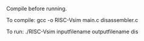 Compile before running.

To compile:
gcc -o RISC-Vsim main.c disassembler.c

To run:
./RISC-Vsim inputfilename outputfilename dis